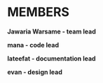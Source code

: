 
# MEMBERS
**Jawaria Warsame - team lead**

**mana - code lead**

**lateefat - documentation lead**

**evan - design lead**

